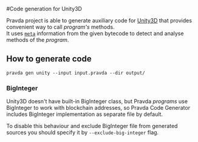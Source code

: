 #Code generation for Unity3D

Pravda project is able to generate auxiliary code for [Unity3D](https://unity3d.com/) that provides convenient way to call _program's_ methods.  
It uses [`meta`](ref/vm/meta.md) information from the given bytecode to detect and analyse methods of the _program_. 

## How to generate code

```
pravda gen unity --input input.pravda --dir output/
```

### BigInteger

Unity3D doesn't have built-in BigInteger class, but Pravda _programs_ use BigInteger to work with blockchain addresses, 
so Pravda Code Generator includes BigInteger implementation as separate file by default. 

To disable this behaviour and exclude BigInteger file from generated sources you should specify it by `--exclude-big-integer` flag. 